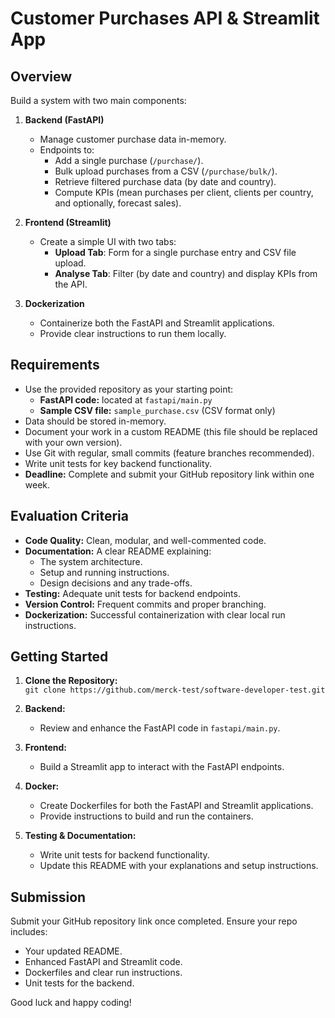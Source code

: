 # Customer Purchases API & Streamlit App

## Overview

Build a system with two main components:

1. **Backend (FastAPI)**  
   - Manage customer purchase data in-memory.
   - Endpoints to:
     - Add a single purchase (`/purchase/`).
     - Bulk upload purchases from a CSV (`/purchase/bulk/`).
     - Retrieve filtered purchase data (by date and country).
     - Compute KPIs (mean purchases per client, clients per country, and optionally, forecast sales).

2. **Frontend (Streamlit)**  
   - Create a simple UI with two tabs:
     - **Upload Tab**: Form for a single purchase entry and CSV file upload.
     - **Analyse Tab**: Filter (by date and country) and display KPIs from the API.

3. **Dockerization**  
   - Containerize both the FastAPI and Streamlit applications.
   - Provide clear instructions to run them locally.

## Requirements

- Use the provided repository as your starting point:
  - **FastAPI code:** located at `fastapi/main.py`
  - **Sample CSV file:** `sample_purchase.csv` (CSV format only)
- Data should be stored in-memory.
- Document your work in a custom README (this file should be replaced with your own version).
- Use Git with regular, small commits (feature branches recommended).
- Write unit tests for key backend functionality.
- **Deadline:** Complete and submit your GitHub repository link within one week.

## Evaluation Criteria

- **Code Quality:** Clean, modular, and well-commented code.
- **Documentation:** A clear README explaining:
  - The system architecture.
  - Setup and running instructions.
  - Design decisions and any trade-offs.
- **Testing:** Adequate unit tests for backend endpoints.
- **Version Control:** Frequent commits and proper branching.
- **Dockerization:** Successful containerization with clear local run instructions.

## Getting Started

1. **Clone the Repository:**  
   `git clone https://github.com/merck-test/software-developer-test.git`

2. **Backend:**  
   - Review and enhance the FastAPI code in `fastapi/main.py`.

3. **Frontend:**  
   - Build a Streamlit app to interact with the FastAPI endpoints.

4. **Docker:**  
   - Create Dockerfiles for both the FastAPI and Streamlit applications.
   - Provide instructions to build and run the containers.

5. **Testing & Documentation:**  
   - Write unit tests for backend functionality.
   - Update this README with your explanations and setup instructions.

## Submission

Submit your GitHub repository link once completed. Ensure your repo includes:
- Your updated README.
- Enhanced FastAPI and Streamlit code.
- Dockerfiles and clear run instructions.
- Unit tests for the backend.

Good luck and happy coding!